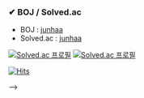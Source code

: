 <!--
###![header](https://capsule-render.vercel.app/api?type=waving&color=7396CF&height=240&section=header&text=Hi,%20I'm%20Junha%20(●’◡’●)ﾉ&fontSize=36&animation=twinkling&fontAlignY=36)

 ✔ Skills
![Java](https://img.shields.io/badge/java-%23ED8B00.svg?style=for-the-badge&logo=java&logoColor=white)
![C++](https://img.shields.io/badge/c++-%2300599C.svg?style=for-the-badge&logo=c%2B%2B&logoColor=white)
![Kotlin](https://img.shields.io/badge/kotlin-%237F52FF.svg?style=for-the-badge&logo=kotlin&logoColor=white)

![HTML5](https://img.shields.io/badge/html5-%23E34F26.svg?style=for-the-badge&logo=html5&logoColor=white)
![CSS3](https://img.shields.io/badge/css3-%231572B6.svg?style=for-the-badge&logo=css3&logoColor=white)
![JavaScript](https://img.shields.io/badge/javascript-%23323330.svg?style=for-the-badge&logo=javascript&logoColor=%23F7DF1E)


<br>

### ✔ Tools
![Git](https://img.shields.io/badge/git-%23F05033.svg?style=for-the-badge&logo=git&logoColor=white)
![Docker](https://img.shields.io/badge/docker-%230db7ed.svg?style=for-the-badge&logo=docker&logoColor=white)
![AWS](https://img.shields.io/badge/AWS-%23FF9900.svg?style=for-the-badge&logo=amazon-aws&logoColor=white)
![Eclipse](https://img.shields.io/badge/Eclipse-FE7A16.svg?style=for-the-badge&logo=Eclipse&logoColor=white)

<br>

<!--
**junhaa/junhaa** is a ✨ _special_ ✨ repository because its `README.md` (this file) appears on your GitHub profile.

Here are some ideas to get you started:

- 🔭 I’m currently working on ...
- 🌱 I’m currently learning ...
- 👯 I’m looking to collaborate on ...
- 🤔 I’m looking for help with ...
- 💬 Ask me about ...
- 📫 How to reach me: ...
- 😄 Pronouns: ...
- ⚡ Fun fact: ...
-->
### ✔ BOJ / Solved.ac
- BOJ : [junhaa](https://www.acmicpc.net/user/junhaa)
- Solved.ac : [junhaa](https://solved.ac/profile/junhaa)

[![Solved.ac
프로필](http://mazassumnida.wtf/api/v2/generate_badge?boj=junhaa)](https://solved.ac/junhaa)
[![Solved.ac 프로필](http://mazandi.herokuapp.com/api?handle=junhaa)](https://solved.ac/junhaa/)
<!-- [![Top Langs](https://github-readme-stats.vercel.app/api/top-langs/?username=junhaa)](https://github.com/anuraghazra/github-readme-stats) -->

[![Hits](https://hits.seeyoufarm.com/api/count/incr/badge.svg?url=https%3A%2F%2Fgithub.com%2Fjunhaa&count_bg=%23535353&title_bg=%23B6B6B6&icon=github.svg&icon_color=%23FFFFFF&title=hits&edge_flat=false)](https://hits.seeyoufarm.com)


-->
